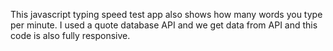 This javascript typing speed test app also shows how many words you type per minute. I used a quote database API and we get data from API and this code is also fully responsive.
